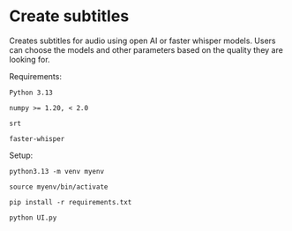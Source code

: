 # Create subtitles

Creates subtitles for audio using open AI or faster whisper models. Users can choose the models and other parameters based on the quality they are looking for.

Requirements:

    Python 3.13

    numpy >= 1.20, < 2.0

    srt

    faster-whisper

Setup:

```
python3.13 -m venv myenv

source myenv/bin/activate

pip install -r requirements.txt

python UI.py

```
